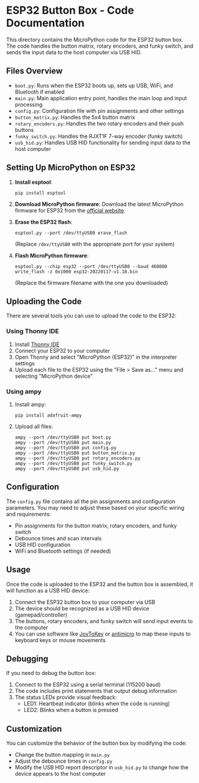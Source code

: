 # ESP32 Button Box - Code Documentation

This directory contains the MicroPython code for the ESP32 button box. The code handles the button matrix, rotary encoders, and funky switch, and sends the input data to the host computer via USB HID.

## Files Overview

- `boot.py`: Runs when the ESP32 boots up, sets up USB, WiFi, and Bluetooth if enabled
- `main.py`: Main application entry point, handles the main loop and input processing
- `config.py`: Configuration file with pin assignments and other settings
- `button_matrix.py`: Handles the 5x4 button matrix
- `rotary_encoders.py`: Handles the two rotary encoders and their push buttons
- `funky_switch.py`: Handles the RJXT1F 7-way encoder (funky switch)
- `usb_hid.py`: Handles USB HID functionality for sending input data to the host computer

## Setting Up MicroPython on ESP32

1. **Install esptool**: 
   ```
   pip install esptool
   ```

2. **Download MicroPython firmware**:
   Download the latest MicroPython firmware for ESP32 from the [official website](https://micropython.org/download/esp32/).

3. **Erase the ESP32 flash**:
   ```
   esptool.py --port /dev/ttyUSB0 erase_flash
   ```
   (Replace `/dev/ttyUSB0` with the appropriate port for your system)

4. **Flash MicroPython firmware**:
   ```
   esptool.py --chip esp32 --port /dev/ttyUSB0 --baud 460800 write_flash -z 0x1000 esp32-20220117-v1.18.bin
   ```
   (Replace the firmware filename with the one you downloaded)

## Uploading the Code

There are several tools you can use to upload the code to the ESP32:

### Using Thonny IDE

1. Install [Thonny IDE](https://thonny.org/)
2. Connect your ESP32 to your computer
3. Open Thonny and select "MicroPython (ESP32)" in the interpreter settings
4. Upload each file to the ESP32 using the "File > Save as..." menu and selecting "MicroPython device"

### Using ampy

1. Install ampy:
   ```
   pip install adafruit-ampy
   ```

2. Upload all files:
   ```
   ampy --port /dev/ttyUSB0 put boot.py
   ampy --port /dev/ttyUSB0 put main.py
   ampy --port /dev/ttyUSB0 put config.py
   ampy --port /dev/ttyUSB0 put button_matrix.py
   ampy --port /dev/ttyUSB0 put rotary_encoders.py
   ampy --port /dev/ttyUSB0 put funky_switch.py
   ampy --port /dev/ttyUSB0 put usb_hid.py
   ```

## Configuration

The `config.py` file contains all the pin assignments and configuration parameters. You may need to adjust these based on your specific wiring and requirements:

- Pin assignments for the button matrix, rotary encoders, and funky switch
- Debounce times and scan intervals
- USB HID configuration
- WiFi and Bluetooth settings (if needed)

## Usage

Once the code is uploaded to the ESP32 and the button box is assembled, it will function as a USB HID device:

1. Connect the ESP32 button box to your computer via USB
2. The device should be recognized as a USB HID device (gamepad/controller)
3. The buttons, rotary encoders, and funky switch will send input events to the computer
4. You can use software like [JoyToKey](https://joytokey.net/) or [antimicro](https://github.com/AntiMicro/antimicro) to map these inputs to keyboard keys or mouse movements

## Debugging

If you need to debug the button box:

1. Connect to the ESP32 using a serial terminal (115200 baud)
2. The code includes print statements that output debug information
3. The status LEDs provide visual feedback:
   - LED1: Heartbeat indicator (blinks when the code is running)
   - LED2: Blinks when a button is pressed

## Customization

You can customize the behavior of the button box by modifying the code:

- Change the button mapping in `main.py`
- Adjust the debounce times in `config.py`
- Modify the USB HID report descriptor in `usb_hid.py` to change how the device appears to the host computer
